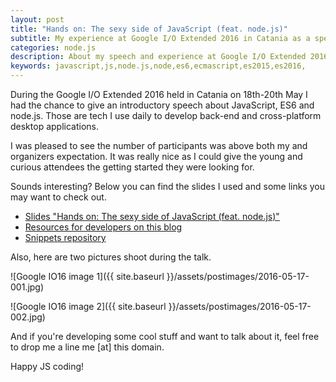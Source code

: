 ```yaml
---
layout: post
title: "Hands on: The sexy side of JavaScript (feat. node.js)"
subtitle: My experience at Google I/O Extended 2016 in Catania as a speaker
categories: node.js
description: About my speech and experience at Google I/O Extended 2016 in Catania
keywords: javascript,js,node.js,node,es6,ecmascript,es2015,es2016,
---
```


During the Google I/O Extended 2016 held in Catania on 18th-20th May I had the chance to give an introductory speech about JavaScript, ES6 and node.js. Those are tech I use daily to develop back-end and cross-platform desktop applications.

I was pleased to see the number of participants was above both my and organizers expectation. It was really nice as I could give the young and curious attendees the getting started they were looking for.

Sounds interesting? Below you can find the slides I used and some links you may want to check out.

- [Slides "Hands on: The sexy side of JavaScript (feat. node.js)"](http://www.slideshare.net/pirafrank/hand-on-the-sexy-side-of-javascript-feat-nodejs)
- [Resources for developers on this blog]({{site.baseurl}}/for-developers)
- [Snippets repository](http://github.com/pirafrank/snippets)

Also, here are two pictures shoot during the talk.

![Google IO16 image 1]({{ site.baseurl }}/assets/postimages/2016-05-17-001.jpg)

![Google IO16 image 2]({{ site.baseurl }}/assets/postimages/2016-05-17-002.jpg)

And if you're developing some cool stuff and want to talk about it, feel free to drop me a line me [at] this domain.

Happy JS coding!
